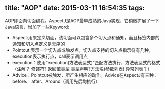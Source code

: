 title: "AOP"
date: 2015-03-11 16:54:35
tags:
---
AOP即面向切面编程。AspectJ是AOP最早成熟的Java实现，它稍微扩展了一下Java语言，增加了一些Keyword:

- Aspect:用来定义切面，该切面可以包含多个切入点和通知，而且标签内部的通知和切入点定义是无序的
- Pointcut:表示一个切入点或触发点，切入点支持的切入点指示符有几种，execution表示执行点，call表示调用点
- execution：使用“execution(方法表达式)”匹配方法执行，方法表达式的格式（注解？ 修饰符? 返回值类型 类型声明?方法名(参数列表) 异常列表？）
- Advice：Pointcut被触发，所产生相应的动作。Advice在AspectJ有三种：before、 after、Around（调用先后均执行）
